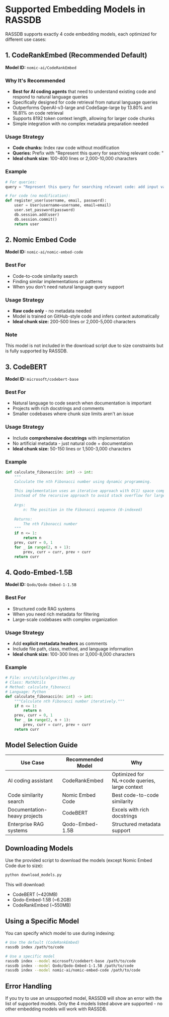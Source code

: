 # Supported Embedding Models in RASSDB

RASSDB supports exactly 4 code embedding models, each optimized for different use cases:

## 1. CodeRankEmbed (Recommended Default)
**Model ID:** `nomic-ai/CodeRankEmbed`

### Why It's Recommended
- **Best for AI coding agents** that need to understand existing code and respond to natural language queries
- Specifically designed for code retrieval from natural language queries
- Outperforms OpenAI-v3-large and CodeSage-large by 13.80% and 16.81% on code retrieval
- Supports 8192 token context length, allowing for larger code chunks
- Simple integration with no complex metadata preparation needed

### Usage Strategy
- **Code chunks:** Index raw code without modification
- **Queries:** Prefix with "Represent this query for searching relevant code: "
- **Ideal chunk size:** 100-400 lines or 2,000-10,000 characters

### Example
```python
# For queries:
query = "Represent this query for searching relevant code: add input validation to user registration"

# For code (no modification):
def register_user(username, email, password):
    user = User(username=username, email=email)
    user.set_password(password)
    db.session.add(user)
    db.session.commit()
    return user
```

## 2. Nomic Embed Code
**Model ID:** `nomic-ai/nomic-embed-code`

### Best For
- Code-to-code similarity search
- Finding similar implementations or patterns
- When you don't need natural language query support

### Usage Strategy
- **Raw code only** - no metadata needed
- Model is trained on GitHub-style code and infers context automatically
- **Ideal chunk size:** 200-500 lines or 2,000-5,000 characters

### Note
This model is not included in the download script due to size constraints but is fully supported by RASSDB.

## 3. CodeBERT
**Model ID:** `microsoft/codebert-base`

### Best For
- Natural language to code search when documentation is important
- Projects with rich docstrings and comments
- Smaller codebases where chunk size limits aren't an issue

### Usage Strategy
- Include **comprehensive docstrings** with implementation
- No artificial metadata - just natural code + documentation
- **Ideal chunk size:** 50-150 lines or 1,500-3,000 characters

### Example
```python
def calculate_fibonacci(n: int) -> int:
    """
    Calculate the nth Fibonacci number using dynamic programming.
    
    This implementation uses an iterative approach with O(1) space complexity
    instead of the recursive approach to avoid stack overflow for large values.
    
    Args:
        n: The position in the Fibonacci sequence (0-indexed)
        
    Returns:
        The nth Fibonacci number
    """
    if n <= 1:
        return n
    prev, curr = 0, 1
    for _ in range(2, n + 1):
        prev, curr = curr, prev + curr
    return curr
```

## 4. Qodo-Embed-1.5B
**Model ID:** `Qodo/Qodo-Embed-1-1.5B`

### Best For
- Structured code RAG systems
- When you need rich metadata for filtering
- Large-scale codebases with complex organization

### Usage Strategy
- Add **explicit metadata headers** as comments
- Include file path, class, method, and language information
- **Ideal chunk size:** 100-300 lines or 3,000-8,000 characters

### Example
```python
# File: src/utils/algorithms.py
# Class: MathUtils
# Method: calculate_fibonacci
# Language: Python
def calculate_fibonacci(n: int) -> int:
    """Calculate nth Fibonacci number iteratively."""
    if n <= 1:
        return n
    prev, curr = 0, 1
    for _ in range(2, n + 1):
        prev, curr = curr, prev + curr
    return curr
```

## Model Selection Guide

| Use Case | Recommended Model | Why |
|----------|------------------|-----|
| AI coding assistant | CodeRankEmbed | Optimized for NL→code queries, large context |
| Code similarity search | Nomic Embed Code | Best code-to-code similarity |
| Documentation-heavy projects | CodeBERT | Excels with rich docstrings |
| Enterprise RAG systems | Qodo-Embed-1.5B | Structured metadata support |

## Downloading Models

Use the provided script to download the models (except Nomic Embed Code due to size):

```bash
python download_models.py
```

This will download:
- CodeBERT (~420MB)
- Qodo-Embed-1.5B (~6.2GB)
- CodeRankEmbed (~550MB)

## Using a Specific Model

You can specify which model to use during indexing:

```bash
# Use the default (CodeRankEmbed)
rassdb index /path/to/code

# Use a specific model
rassdb index --model microsoft/codebert-base /path/to/code
rassdb index --model Qodo/Qodo-Embed-1-1.5B /path/to/code
rassdb index --model nomic-ai/nomic-embed-code /path/to/code
```

## Error Handling

If you try to use an unsupported model, RASSDB will show an error with the list of supported models. Only the 4 models listed above are supported - no other embedding models will work with RASSDB.